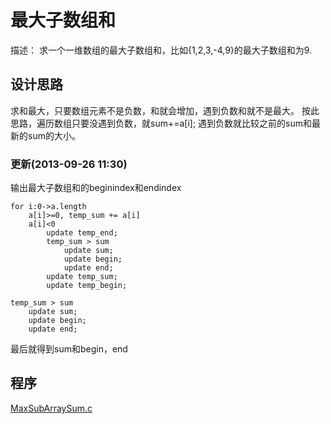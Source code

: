 
最大子数组和
===============
描述： 求一个一维数组的最大子数组和，比如{1,2,3,-4,9}的最大子数组和为9.

## 设计思路 ##

求和最大，只要数组元素不是负数，和就会增加，遇到负数和就不是最大。
按此思路，遍历数组只要没遇到负数，就sum+=a[i]; 遇到负数就比较之前的sum和最新的sum的大小。

### 更新(2013-09-26 11:30)
输出最大子数组和的beginindex和endindex

    for i:0->a.length
        a[i]>=0, temp_sum += a[i]
        a[i]<0
            update temp_end;
            temp_sum > sum
                update sum;
                update begin;
                update end;
            update temp_sum;
            update temp_begin;
    
    temp_sum > sum
        update sum;
        update begin;
        update end;
最后就得到sum和begin，end

## 程序
[MaxSubArraySum.c](MaxSubArraySum.c)
